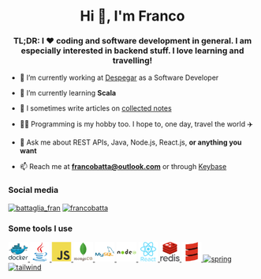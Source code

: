 <h1 align="center">Hi 👋, I'm Franco</h1>
<h3 align="center">TL;DR: I ❤️ coding and software development in general. I am especially interested in backend stuff. I love learning and travelling!</h3>

- 🔭 I’m currently working at [Despegar](https://www.despegar.com/) as a Software Developer

- 🌱 I’m currently learning **Scala**

- 📝 I sometimes write articles on [collected notes](https://collectednotes.com/francobatta)

- 🧙‍♂️ Programming is my hobby too. I hope to, one day, travel the world ✈️

- 💬 Ask me about REST APIs, Java, Node.js, React.js, **or anything you want**

- 📫 Reach me at **francobatta@outlook.com** or through [Keybase](https://keybase.io/francobatta)

<h3 align="left">Social media</h3>
<p align="left">
<a href="https://twitter.com/battaglia_fran" target="_blank" rel="noopener noreferrer"><img align="center" src="https://cdn.jsdelivr.net/npm/simple-icons@3.0.1/icons/twitter.svg" alt="battaglia_fran" height="30" width="40" /></a>
<a href="https://linkedin.com/in/francobatta" target="_blank" rel="noopener noreferrer"><img align="center" src="https://cdn.jsdelivr.net/npm/simple-icons@3.0.1/icons/linkedin.svg" alt="francobatta" height="30" width="40" /></a>
</p>

<h3 align="left">Some tools I use</h3>
<p align="left"> <a href="https://www.docker.com/" target="_blank" rel="noreferrer noopener"> <img src="https://raw.githubusercontent.com/devicons/devicon/master/icons/docker/docker-original-wordmark.svg" alt="docker" width="40" height="40"/> </a> <a href="https://www.java.com" target="_blank" rel="noopener noreferrer"> <img src="https://raw.githubusercontent.com/devicons/devicon/master/icons/java/java-original.svg" alt="java" width="40" height="40"/> </a> <a href="https://developer.mozilla.org/en-US/docs/Web/JavaScript" target="_blank" rel="noopener noreferrer"> <img src="https://raw.githubusercontent.com/devicons/devicon/master/icons/javascript/javascript-original.svg" alt="javascript" width="40" height="40"/> </a> <a href="https://www.mongodb.com/" target="_blank" rel="noopener noreferrer"> <img src="https://raw.githubusercontent.com/devicons/devicon/master/icons/mongodb/mongodb-original-wordmark.svg" alt="mongodb" width="40" height="40"/> </a> <a href="https://www.mysql.com/" target="_blank" rel="noopener noreferrer"> <img src="https://raw.githubusercontent.com/devicons/devicon/master/icons/mysql/mysql-original-wordmark.svg" alt="mysql" width="40" height="40"/> </a> <a href="https://nodejs.org" target="_blank" rel="noopener noreferrer"> <img src="https://raw.githubusercontent.com/devicons/devicon/master/icons/nodejs/nodejs-original-wordmark.svg" alt="nodejs" width="40" height="40"/> </a> <a href="https://reactjs.org/" target="_blank" rel="noopener noreferrer"> <img src="https://raw.githubusercontent.com/devicons/devicon/master/icons/react/react-original-wordmark.svg" alt="react" width="40" height="40"/> </a> <a href="https://redis.io" target="_blank" rel="noopener noreferrer"> <img src="https://raw.githubusercontent.com/devicons/devicon/master/icons/redis/redis-original-wordmark.svg" alt="redis" width="40" height="40"/> </a> <a href="https://www.scala-lang.org" target="_blank" rel="noopener noreferrer"> <img src="https://raw.githubusercontent.com/devicons/devicon/master/icons/scala/scala-original.svg" alt="scala" width="40" height="40"/> </a> <a href="https://spring.io/" target="_blank" rel="noopener noreferrer"> <img src="https://www.vectorlogo.zone/logos/springio/springio-icon.svg" alt="spring" width="40" height="40"/> </a> <a href="https://tailwindcss.com/" target="_blank" rel="noopener noreferrer"> <img src="https://www.vectorlogo.zone/logos/tailwindcss/tailwindcss-icon.svg" alt="tailwind" width="40" height="40"/> </a> </p>
